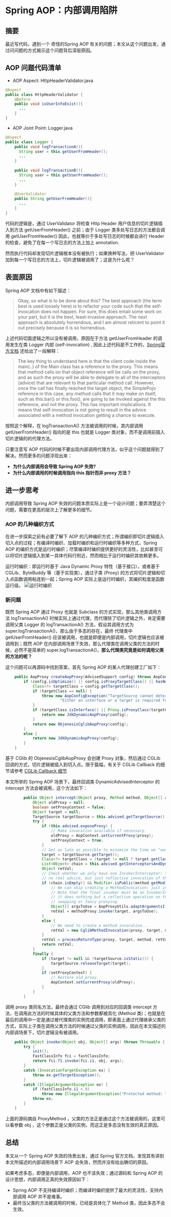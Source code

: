 # Spring AOP：内部调用陷阱


## 摘要
最近写代码，遇到一个 奇怪的Spring AOP 有关的问题；本文从这个问题出发，通过问问题的方式揭示这个问题背后深层原因。

## AOP 问题代码清单
- AOP Aspect: HttpHeaderValidator.java
``` java
@Aspect
public class HttpHeaderValidator {
	@Before
	public void isUserInfoExist(){
	  ...
	}
}
```
- AOP Joint Point: Logger.java
``` java
@Aspect
public class Logger {
	public void logTransactionA(){
      String user = this.getUserFromHeader();
	  ...
	}
	
	public void logTransactionB(){
	  String user = this.getUserFromHeader();
	  ...
	}
	
	@UserValidator
	public String getUserFromHeader(){
	  ...
	}
}
```
代码的逻辑是，通过 UserValidator 将检查 Http Header 用户信息的切片逻辑插入到方法 getUserFromHeader() 之前；由于 Logger 类多处写日志的方法都会调用 getUserFromHeader() 因此，也就等价于多处写日志的时候都会进行 Header 的检查，避免了在每一个写日志的方法上加上 annotation.

然而执行代码却发现切片逻辑根本没有被执行；如果换种写法，把 UserValidator 加到每一个写日志的方法上，切片逻辑被调用了；这是为什么呢？

## 表面原因
Spring AOP 文档中有如下描述：
> Okay, so what is to be done about this? The best approach (the term best is used loosely here) is to refactor your code such that the self-invocation does not happen. For sure, this does entail some work on your part, but it is the best, least-invasive approach. The next approach is absolutely horrendous, and I am almost reticent to point it out precisely because it is so horrendous. 

上述代码切面逻辑之所以没有被调用，原因在于方法 getUserFromHeader 的调用发生在类 Logger 内部 (self-invocation) , 因此上述代码是不工作的，[Spring官方文档][1] 还给出了一段解释：
> The key thing to understand here is that the client code inside the main(..) of the Main class has a reference to the proxy. This means that method calls on that object reference will be calls on the proxy, and as such the proxy will be able to delegate to all of the interceptors (advice) that are relevant to that particular method call. However, once the call has finally reached the target object, the SimplePojo reference in this case, any method calls that it may make on itself, such as this.bar() or this.foo(), are going to be invoked against the this reference, and not the proxy. This has important implications. It means that self-invocation is not going to result in the advice associated with a method invocation getting a chance to execute.

按照这个解释，在  logTransactionA() 方法被调用的时候，其内部调用 getUserFromHeader() 指向的是 this 也就是 Logger 类对象，而不是调用前插入切片逻辑的的代理方法。

只要注意写 AOP 代码的时候不要出现内部调用代理方法，似乎这个问题就得到了解决。然而更多的问题浮现出来：
- **为什么内部调用会导致 Spring AOP 失效?**
- **为什么内部调用的时候调用指向 this 指针而非 proxy 方法？**

## 进一步思考

内部调用导致 Spring AOP 失效的问题本质实际上是一个设计问题；要弄清楚这个问题，需要在更高的层次上了解更多的细节。

###  AOP 的几种编织方式

在进一步探索之前有必要了解下 AOP 的几种编织方式；所谓编织即切片逻辑插入切入点的过程；有编译时编织、加载时编织和运行时编织等多种方式，Spring AOP 的编织方式是运行时编织；尽管编译时编织提供更好的灵活性，比如甚至可以将切片逻辑插入到某一具体代码行附近，然而相比于运行时编织其依赖更多。

运行时编织：即运行时基于 Java Dynamic Proxy 特性（基于接口），或者基于 CGLib、ByteBuddy 等（基于实现类），通过子类 (Proxy) 的方式将切片逻辑和切入点函数调用粘连到一起；Spring AOP 实际上是运行时编织，其编织粒度是函数运行级。
![运行时编织](https://blog-image-1258275666.cos.ap-chengdu.myqcloud.com/SpringAOP.png)

### 新问题

既然 Spring AOP 通过 Proxy 也就是 Subclass 的方式实现，那么其他类调用方法 logTransactionA() 时候实际上通过代理，而代理除了切片逻辑之外，肯定需要调用父类 Logger 的 logTransactionA() 方法，假设其调用方式为 super.logTransactionA()，那么由于多态的存在，最终 代理类中 getUserFromHeader() 应该被调用，也就是即便是内部调用，切片逻辑也应该被调用到；既然 AOP 在内部调用场景下失效，那么代理类在调用父类的方法的时候，必然不是简单的 super.logTransactionA()，**那么代理类究竟是如何调用父类的方法的呢？**

这个问题可以再源码中找到答案，首先 Spring AOP 的某人代理创建工厂如下：
``` java
	public AopProxy createAopProxy(AdvisedSupport config) throws AopConfigException {
		if (config.isOptimize() || config.isProxyTargetClass() || hasNoUserSuppliedProxyInterfaces(config)) {
			Class<?> targetClass = config.getTargetClass();
			if (targetClass == null) {
				throw new AopConfigException("TargetSource cannot determine target class: " +
						"Either an interface or a target is required for proxy creation.");
			}
			if (targetClass.isInterface() || Proxy.isProxyClass(targetClass)) {
				return new JdkDynamicAopProxy(config);
			}
			return new ObjenesisCglibAopProxy(config);
		}
		else {
			return new JdkDynamicAopProxy(config);
		}
	}
```
基于 CGlib 的 ObjenesisCglibAopProxy 会创建 Proxy 对象，然后通过 CGLib 回调的方式，切片逻辑被插入到切入点。限于篇幅，有关于 CGLib Callback 的细节请参考  [CGLib Callback 细节][2]

本文所举的 Spring AOP 场景下，最终回调类 DynamicAdvisedInterceptor 的 intercept 方法会被调用，这个方法如下：
``` java
		public Object intercept(Object proxy, Method method, Object[] args, MethodProxy methodProxy) throws Throwable {
			Object oldProxy = null;
			boolean setProxyContext = false;
			Object target = null;
			TargetSource targetSource = this.advised.getTargetSource();
			try {
				if (this.advised.exposeProxy) {
					// Make invocation available if necessary.
					oldProxy = AopContext.setCurrentProxy(proxy);
					setProxyContext = true;
				}
				// Get as late as possible to minimize the time we "own" the target, in case it comes from a pool...
				target = targetSource.getTarget();
				Class<?> targetClass = (target != null ? target.getClass() : null);
				List<Object> chain = this.advised.getInterceptorsAndDynamicInterceptionAdvice(method, targetClass);
				Object retVal;
				// Check whether we only have one InvokerInterceptor: that is,
				// no real advice, but just reflective invocation of the target.
				if (chain.isEmpty() && Modifier.isPublic(method.getModifiers())) {
					// We can skip creating a MethodInvocation: just invoke the target directly.
					// Note that the final invoker must be an InvokerInterceptor, so we know
					// it does nothing but a reflective operation on the target, and no hot
					// swapping or fancy proxying.
					Object[] argsToUse = AopProxyUtils.adaptArgumentsIfNecessary(method, args);
					retVal = methodProxy.invoke(target, argsToUse);
				}
				else {
					// We need to create a method invocation...
					retVal = new CglibMethodInvocation(proxy, target, method, args, targetClass, chain, methodProxy).proceed();
				}
				retVal = processReturnType(proxy, target, method, retVal);
				return retVal;
			}
			finally {
				if (target != null && !targetSource.isStatic()) {
					targetSource.releaseTarget(target);
				}
				if (setProxyContext) {
					// Restore old proxy.
					AopContext.setCurrentProxy(oldProxy);
				}
			}
		}
```
调用 proxy 类同名方法，最终会通过 CGlib 调用到对应的回调类 intercept 方法，在调用此方法的时候具体的父类方法和参数都被具化 (Method 类)；也就是在最后的调用中一定是通过被代理类的实例完成调用，即表面上通过代理继承父类的方式，实际上子类在调用父类方法的时候通过父类的实例调用，因此在本文描述的内部调场景下，切片逻辑没有被调用。

``` java
	public Object invoke(Object obj, Object[] args) throws Throwable {
		try {
			init();
			FastClassInfo fci = fastClassInfo;
			return fci.f1.invoke(fci.i1, obj, args);
		}
		catch (InvocationTargetException ex) {
			throw ex.getTargetException();
		}
		catch (IllegalArgumentException ex) {
			if (fastClassInfo.i1 < 0)
				throw new IllegalArgumentException("Protected method: " + sig1);
			throw ex;
		}
	}
```

上面的源码摘自 ProxyMethod ，父类的方法正是通过这个方法被调用的，这里可以看参数 obj ，这个参数正是父类的实例，而这正是多态没有生效的真正原因。

## 总结

本文从一个 Spring AOP 失效的场景出发，通过 Spring 官方文档，发现其有讲到本文所描述的内部调用场景下 AOP 会失效，然而并没有给出确切的原因。

如果考虑多态，即便是内部调用，AOP 也不该失效；通过源码和 Spring AOP 的设计思想，内部调用正真的失效原因如下：
- Spring AOP 不支持编译时编织；而编译时编织提供了最大的灵活性，支持内部调用 AOP 并不是难事。
- 最终当父类的方法被调用的时候，已经是具体化了 Method 类，因此多态不会生效。

[1]: https://docs.spring.io/spring/docs/current/spring-framework-reference/core.html#aop-proxying
[2]: https://dzone.com/articles/cglib-missing-manual

